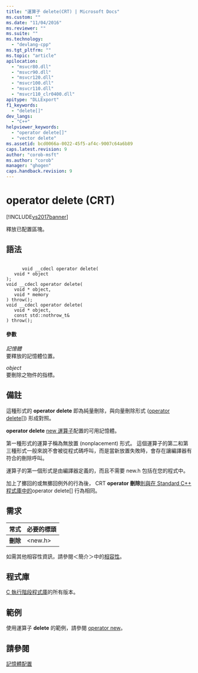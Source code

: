 ```yaml
---
title: "運算子 delete(CRT) | Microsoft Docs"
ms.custom: ""
ms.date: "11/04/2016"
ms.reviewer: ""
ms.suite: ""
ms.technology: 
  - "devlang-cpp"
ms.tgt_pltfrm: ""
ms.topic: "article"
apilocation: 
  - "msvcr80.dll"
  - "msvcr90.dll"
  - "msvcr120.dll"
  - "msvcr100.dll"
  - "msvcr110.dll"
  - "msvcr110_clr0400.dll"
apitype: "DLLExport"
f1_keywords: 
  - "delete[]"
dev_langs: 
  - "C++"
helpviewer_keywords: 
  - "operator delete[]"
  - "vector delete"
ms.assetid: bcd0066a-0022-45f5-af4c-9007c64a6b89
caps.latest.revision: 9
author: "corob-msft"
ms.author: "corob"
manager: "ghogen"
caps.handback.revision: 9
---
```

# operator delete (CRT)
[!INCLUDE[vs2017banner](../assembler/inline/includes/vs2017banner.md)]

釋放已配置區塊。  
  
## 語法  
  
```  
  
      void __cdecl operator delete(  
   void * object  
);  
void __cdecl operator delete(  
   void * object,   
   void * memory  
) throw();  
void __cdecl operator delete(  
   void * object,   
   const std::nothrow_t&  
) throw();  
```  
  
#### 參數  
 *記憶體*  
 要釋放的記憶體位置。  
  
 *object*  
 要刪除之物件的指標。  
  
## 備註  
 這種形式的 **operator delete** 即為純量刪除，與向量刪除形式 \([operator delete&#91;&#93;](../c-runtime-library/delete-operator-crt.md)\) 形成對照。  
  
 **operator delete** [new 運算子](../c-runtime-library/operator-new-crt.md)配置的可用記憶體。  
  
 第一種形式的運算子稱為無放置 \(nonplacement\) 形式。  這個運算子的第二和第三種形式一般來說不會被從程式碼呼叫，而是當新放置失敗時，會存在讓編譯器有符合的刪除呼叫。  
  
 運算子的第一個形式是由編譯器定義的，而且不需要 new.h 包括在您的程式中。  
  
 加上了擲回的或無擲回例外的行為後， CRT **operator 刪除**[則與在 Standard C\+\+ 程式庫中的](../Topic/operator%20delete%20\(%3Cnew%3E\).md)operator delete\[\] 行為相同。  
  
## 需求  
  
|常式|必要的標頭|  
|--------|-----------|  
|**刪除**|\<new.h\>|  
  
 如需其他相容性資訊，請參閱＜簡介＞中的[相容性](../c-runtime-library/compatibility.md)。  
  
## 程式庫  
 [C 執行階段程式庫](../c-runtime-library/crt-library-features.md)的所有版本。  
  
## 範例  
 使用運算子 **delete** 的範例，請參閱 [operator new](../c-runtime-library/operator-new-crt.md)。  
  
## 請參閱  
 [記憶體配置](../c-runtime-library/memory-allocation.md)